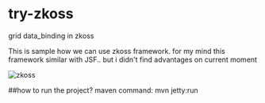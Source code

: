# try-zkoss
grid data_binding in zkoss

This is sample how we can use zkoss framework.
for my mind this framework similar with JSF.. but i didn't find advantages on current moment

![zkoss](https://www.zkoss.org/resource/img/documentation/shelf_zk.png)

##how to run the project?
maven command: mvn jetty:run

